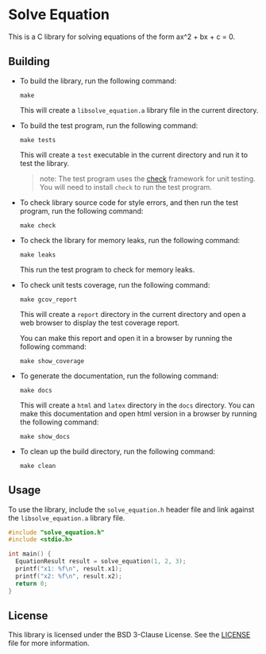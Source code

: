 # Solve Equation

This is a C library for solving equations of the form ax^2 + bx + c = 0.

## Building

* To build the library, run the following command:

  ```
  make
  ```

  This will create a `libsolve_equation.a` library file in the current directory.

* To build the test program, run the following command:

  ```
  make tests
  ```

  This will create a `test` executable in the current directory and run it to test the library.

  >  note: The test program uses the [check](https://libcheck.github.io/check/) framework for unit testing. You will need to install `check` to run the test program.

* To check library source code for style errors, and then run the test program, run the following command:

  ```
  make check
  ```

* To check the library for memory leaks, run the following command:

  ```
  make leaks
  ```

  This  run the test program to check for memory leaks.

* To check unit tests coverage, run the following command:

  ```
  make gcov_report
  ```

  This will create a `report` directory in the current directory and open a web browser to display the test coverage report.

  You can make this report and open it in a browser by running the following command:
  ```
  make show_coverage
  ```

* To generate the documentation, run the following command:

  ```
  make docs
  ```

  This will create a `html` and `latex` directory in the `docs` directory.
  You can make this documentation and open html version in a browser by running the following command:

  ```
  make show_docs
  ```

* To clean up the build directory, run the following command:

  ```
  make clean
  ```

## Usage

To use the library, include the `solve_equation.h` header file and link against the `libsolve_equation.a` library file.

```c
#include "solve_equation.h"
#include <stdio.h>

int main() {
  EquationResult result = solve_equation(1, 2, 3);
  printf("x1: %f\n", result.x1);
  printf("x2: %f\n", result.x2);
  return 0;
}
```

## License

This library is licensed under the BSD 3-Clause License. See the [LICENSE](LICENSE) file for more information.